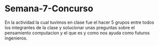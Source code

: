 # Semana-7-Concurso
En la actividad la cual tuvimos en clase fue el hacer 5 grupos entre todos los integrantes de la clase y solucionar unas preguntas sobre el pensamiento computacion y el que es y como nos ayuda como futuros ingenieros.
